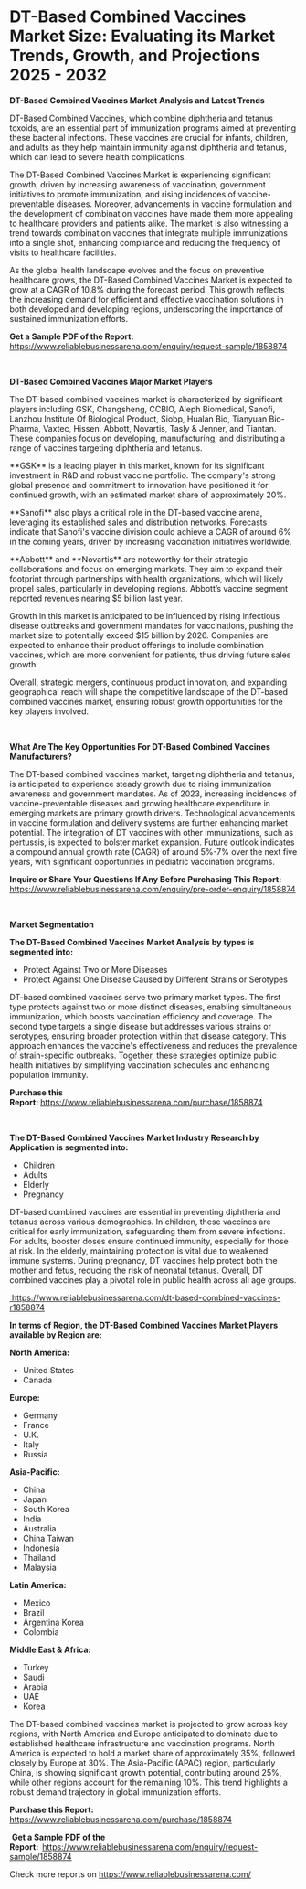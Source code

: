 <p><h1>DT-Based Combined Vaccines Market Size: Evaluating its Market Trends, Growth, and Projections 2025 - 2032</h1></p><p><strong>DT-Based Combined Vaccines Market Analysis and Latest Trends</strong></p>
<p><p>DT-Based Combined Vaccines, which combine diphtheria and tetanus toxoids, are an essential part of immunization programs aimed at preventing these bacterial infections. These vaccines are crucial for infants, children, and adults as they help maintain immunity against diphtheria and tetanus, which can lead to severe health complications.</p><p>The DT-Based Combined Vaccines Market is experiencing significant growth, driven by increasing awareness of vaccination, government initiatives to promote immunization, and rising incidences of vaccine-preventable diseases. Moreover, advancements in vaccine formulation and the development of combination vaccines have made them more appealing to healthcare providers and patients alike. The market is also witnessing a trend towards combination vaccines that integrate multiple immunizations into a single shot, enhancing compliance and reducing the frequency of visits to healthcare facilities.</p><p>As the global health landscape evolves and the focus on preventive healthcare grows, the DT-Based Combined Vaccines Market is expected to grow at a CAGR of 10.8% during the forecast period. This growth reflects the increasing demand for efficient and effective vaccination solutions in both developed and developing regions, underscoring the importance of sustained immunization efforts.</p></p>
<p><strong>Get a Sample PDF of the Report:&nbsp;</strong> <a href="https://www.reliablebusinessarena.com/enquiry/request-sample/1858874?utm_campaign=2994&utm_medium=2&utm_source=Github&utm_content=ia&utm_term=09032025&utm_id=dt-based-combined-vaccines">https://www.reliablebusinessarena.com/enquiry/request-sample/1858874</a></p>
<p>&nbsp;</p>
<p><strong>DT-Based Combined Vaccines Major Market Players</strong></p>
<p><p>The DT-based combined vaccines market is characterized by significant players including GSK, Changsheng, CCBIO, Aleph Biomedical, Sanofi, Lanzhou Institute Of Biological Product, Siobp, Hualan Bio, Tianyuan Bio-Pharma, Vaxtec, Hissen, Abbott, Novartis, Tasly & Jenner, and Tiantan. These companies focus on developing, manufacturing, and distributing a range of vaccines targeting diphtheria and tetanus.</p><p>**GSK** is a leading player in this market, known for its significant investment in R&D and robust vaccine portfolio. The company's strong global presence and commitment to innovation have positioned it for continued growth, with an estimated market share of approximately 20%.</p><p>**Sanofi** also plays a critical role in the DT-based vaccine arena, leveraging its established sales and distribution networks. Forecasts indicate that Sanofi's vaccine division could achieve a CAGR of around 6% in the coming years, driven by increasing vaccination initiatives worldwide.</p><p>**Abbott** and **Novartis** are noteworthy for their strategic collaborations and focus on emerging markets. They aim to expand their footprint through partnerships with health organizations, which will likely propel sales, particularly in developing regions. Abbott’s vaccine segment reported revenues nearing $5 billion last year.</p><p>Growth in this market is anticipated to be influenced by rising infectious disease outbreaks and government mandates for vaccinations, pushing the market size to potentially exceed $15 billion by 2026. Companies are expected to enhance their product offerings to include combination vaccines, which are more convenient for patients, thus driving future sales growth.</p><p>Overall, strategic mergers, continuous product innovation, and expanding geographical reach will shape the competitive landscape of the DT-based combined vaccines market, ensuring robust growth opportunities for the key players involved.</p></p>
<p>&nbsp;</p>
<p><strong>What Are The Key Opportunities For DT-Based Combined Vaccines Manufacturers?</strong></p>
<p><p>The DT-based combined vaccines market, targeting diphtheria and tetanus, is anticipated to experience steady growth due to rising immunization awareness and government mandates. As of 2023, increasing incidences of vaccine-preventable diseases and growing healthcare expenditure in emerging markets are primary growth drivers. Technological advancements in vaccine formulation and delivery systems are further enhancing market potential. The integration of DT vaccines with other immunizations, such as pertussis, is expected to bolster market expansion. Future outlook indicates a compound annual growth rate (CAGR) of around 5%-7% over the next five years, with significant opportunities in pediatric vaccination programs.</p></p>
<p><strong>Inquire or Share Your Questions If Any Before Purchasing This Report:</strong> <a href="https://www.reliablebusinessarena.com/enquiry/pre-order-enquiry/1858874?utm_campaign=2994&utm_medium=2&utm_source=Github&utm_content=ia&utm_term=09032025&utm_id=dt-based-combined-vaccines">https://www.reliablebusinessarena.com/enquiry/pre-order-enquiry/1858874</a></p>
<p>&nbsp;</p>
<p><strong>Market Segmentation</strong></p>
<p><strong>The DT-Based Combined Vaccines Market Analysis by types is segmented into:</strong></p>
<p><ul><li>Protect Against Two or More Diseases</li><li>Protect Against One Disease Caused by Different Strains or Serotypes</li></ul></p>
<p><p>DT-based combined vaccines serve two primary market types. The first type protects against two or more distinct diseases, enabling simultaneous immunization, which boosts vaccination efficiency and coverage. The second type targets a single disease but addresses various strains or serotypes, ensuring broader protection within that disease category. This approach enhances the vaccine's effectiveness and reduces the prevalence of strain-specific outbreaks. Together, these strategies optimize public health initiatives by simplifying vaccination schedules and enhancing population immunity.</p></p>
<p><strong>Purchase this Report:&nbsp;</strong><a href="https://www.reliablebusinessarena.com/purchase/1858874?utm_campaign=2994&utm_medium=2&utm_source=Github&utm_content=ia&utm_term=09032025&utm_id=dt-based-combined-vaccines">https://www.reliablebusinessarena.com/purchase/1858874</a></p>
<p>&nbsp;</p>
<p><strong>The DT-Based Combined Vaccines Market Industry Research by Application is segmented into:</strong></p>
<p><ul><li>Children</li><li>Adults</li><li>Elderly</li><li>Pregnancy</li></ul></p>
<p><p>DT-based combined vaccines are essential in preventing diphtheria and tetanus across various demographics. In children, these vaccines are critical for early immunization, safeguarding them from severe infections. For adults, booster doses ensure continued immunity, especially for those at risk. In the elderly, maintaining protection is vital due to weakened immune systems. During pregnancy, DT vaccines help protect both the mother and fetus, reducing the risk of neonatal tetanus. Overall, DT combined vaccines play a pivotal role in public health across all age groups.</p></p>
<p><a href="https://www.reliablebusinessarena.com/dt-based-combined-vaccines-r1858874?utm_campaign=2994&utm_medium=2&utm_source=Github&utm_content=ia&utm_term=09032025&utm_id=dt-based-combined-vaccines">&nbsp;https://www.reliablebusinessarena.com/dt-based-combined-vaccines-r1858874</a></p>
<p><strong>In terms of Region, the DT-Based Combined Vaccines Market Players available by Region are:</strong></p>
<p>
    <p> <strong> North America: </strong>
        <ul>
            <li>United States</li>
            <li>Canada</li>
        </ul>
        </p> 
    <p> <strong> Europe: </strong>
        <ul>
            <li>Germany</li>
            <li>France</li>
            <li>U.K.</li>
            <li>Italy</li>
            <li>Russia</li>
        </ul>
        </p> 
    <p> <strong> Asia-Pacific: </strong>
        <ul>
            <li>China</li>
            <li>Japan</li>
            <li>South Korea</li>
            <li>India</li>
            <li>Australia</li>
            <li>China Taiwan</li>
            <li>Indonesia</li>
            <li>Thailand</li>
            <li>Malaysia</li>
        </ul>
        </p> 
    <p> <strong> Latin America: </strong>
        <ul>
            <li>Mexico</li>
            <li>Brazil</li>
            <li>Argentina Korea</li>
            <li>Colombia</li>
        </ul>
        </p> 
    <p> <strong> Middle East & Africa: </strong>
        <ul>
            <li>Turkey</li>
            <li>Saudi</li>
            <li>Arabia</li>
            <li>UAE</li>
            <li>Korea</li>
        </ul>
    </p>
    </p>
<p><p>The DT-based combined vaccines market is projected to grow across key regions, with North America and Europe anticipated to dominate due to established healthcare infrastructure and vaccination programs. North America is expected to hold a market share of approximately 35%, followed closely by Europe at 30%. The Asia-Pacific (APAC) region, particularly China, is showing significant growth potential, contributing around 25%, while other regions account for the remaining 10%. This trend highlights a robust demand trajectory in global immunization efforts.</p></p>
<p><strong>Purchase this Report: </strong><a href="https://www.reliablebusinessarena.com/purchase/1858874?utm_campaign=2994&utm_medium=2&utm_source=Github&utm_content=ia&utm_term=09032025&utm_id=dt-based-combined-vaccines">https://www.reliablebusinessarena.com/purchase/1858874</a></p>
<p>&nbsp;<strong>Get a Sample PDF of the Report:&nbsp;&nbsp;</strong><a href="https://www.reliablebusinessarena.com/enquiry/request-sample/1858874?utm_campaign=2994&utm_medium=2&utm_source=Github&utm_content=ia&utm_term=09032025&utm_id=dt-based-combined-vaccines">https://www.reliablebusinessarena.com/enquiry/request-sample/1858874</a></p>
<p><strong></strong></p>
<p>Check more reports on <a href="https://www.reliablebusinessarena.com/?utm_campaign=2994&utm_medium=2&utm_source=Github&utm_content=ia&utm_term=09032025&utm_id=dt-based-combined-vaccines">https://www.reliablebusinessarena.com/</a></p>